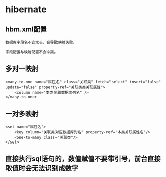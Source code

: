 # hibernate

## hbm.xml配置

    数据库字段名不宜太长，会导致映射失败。

    字段配置与映射配置不会冲突。

## 多对一映射

    <many-to-one name="属性名" class="关联类" fetch="select" insert="false" update="false" property-ref="关联类类关联属性">
        <column name="本类关联数据库列名" />
    </many-to-one>

## 一对多映射

    <set name="属性名">
        <key column="关联类对应数据库列名" property-ref="本类关联属性名"/>
        <one-to-many class="关联类"/>
	</set>

## 直接执行sql语句的，数值赋值不要带引号，前台直接取值时会无法识别成数字